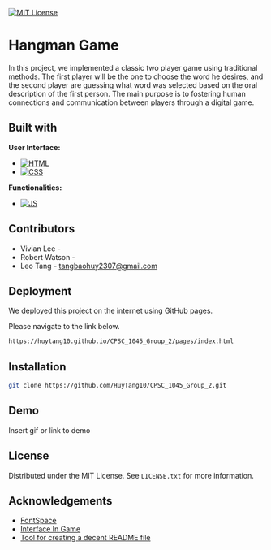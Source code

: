 
[![MIT License](https://img.shields.io/badge/License-MIT-green.svg)](https://choosealicense.com/licenses/mit/)


# Hangman Game

In this project, we implemented a classic two player game using traditional methods. The first player will be the one to choose the word he desires, and the second player are guessing what word was selected based on the oral description of the first person. The main purpose is to fostering human connections and communication between players through a digital game.


## Built with

**User Interface:** 
* [![HTML]][HTML-url]
* [![CSS]][CSS-url]

**Functionalities:**
* [![JS]][JS-url]

[HTML]: https://img.shields.io/badge/html-%23E34F26?style=for-the-badge&logo=html5&logoColor=white
[HTML-url]: https://developer.mozilla.org/en-US/docs/Learn/Getting_started_with_the_web/HTML_basics
[CSS]: https://img.shields.io/badge/css-%231572B6?style=for-the-badge&logo=css3&logoColor=white
[CSS-url]: https://developer.mozilla.org/en-US/docs/Web/CSS
[JS]: https://img.shields.io/badge/JavaScript-%23F7DF1E?style=for-the-badge&logo=javascript&logoColor=black
[JS-url]: https://www.javascript.com/


## Contributors

* Vivian Lee - 
* Robert Watson - 
* Leo Tang - tangbaohuy2307@gmail.com


## Deployment

We deployed this project on the internet using GitHub pages.

Please navigate to the link below.

```bash
https://huytang10.github.io/CPSC_1045_Group_2/pages/index.html
```


## Installation

```bash
git clone https://github.com/HuyTang10/CPSC_1045_Group_2.git
```
    

## Demo

Insert gif or link to demo


## License

Distributed under the MIT License. See `LICENSE.txt` for more information.


## Acknowledgements

* [FontSpace](https://www.fontspace.com/)
* [Interface In Game](https://interfaceingame.com/)
* [Tool for creating a decent README file](https://readme.so/)
